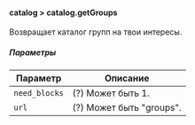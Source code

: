 #### catalog > catalog.getGroups

Возвращает каталог групп на твои интересы.

##### Параметры

|Параметр|Описание|
|--|--|
|`need_blocks`|(?) Может быть 1.|
|`url`|(?) Может быть "groups".|
